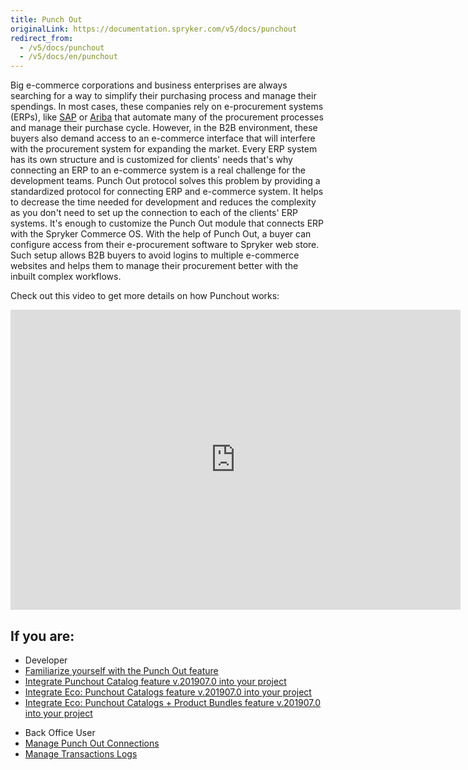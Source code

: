 ```yaml
---
title: Punch Out
originalLink: https://documentation.spryker.com/v5/docs/punchout
redirect_from:
  - /v5/docs/punchout
  - /v5/docs/en/punchout
---
```


Big e-commerce corporations and business enterprises are always searching for a way to simplify their purchasing process and manage their spendings. In most cases, these companies rely on e-procurement systems (ERPs), like [SAP](https://www.sap.com/index.html) or [Ariba](https://www.ariba.com/) that automate many of the procurement processes and manage their purchase cycle. However, in the B2B environment, these buyers also demand access to an e-commerce interface that will interfere with the procurement system for expanding the market.
Every ERP system has its own structure and is customized for clients' needs that's why connecting an ERP to an e-commerce system is a real challenge for the development teams. Punch Out protocol solves this problem by providing a standardized protocol for connecting ERP and e-commerce system. It helps to decrease the time needed for development and reduces the complexity as you don't need to set up the connection to each of the clients' ERP systems. It's enough to customize the Punch Out module that connects ERP with the Spryker Commerce OS.
With the help of Punch Out, a buyer can configure access from their e-procurement software to Spryker web store. Such setup allows B2B buyers to avoid logins to multiple e-commerce websites and helps them to manage their procurement better with the inbuilt complex workflows. 

Check out this video to get more details on how Punchout works:
<iframe src="https://fast.wistia.net/embed/iframe/ntehv57yxb" title="Punchout" allowtransparency="true" frameborder="0" scrolling="no" class="wistia_embed" name="wistia_embed" allowfullscreen="0" mozallowfullscreen="0" webkitallowfullscreen="0" oallowfullscreen="0" msallowfullscreen="0" width="720" height="480"></iframe>

## If you are:

<div class="mr-container">
    <div class="mr-list-container">
        <!-- col1 -->
        <div class="mr-col">
            <ul class="mr-list mr-list-green">
                <li class="mr-title">Developer</li>
                <li><a href="https://documentation.spryker.com/docs/en/punchout-feature-overview" class="mr-link">Familiarize yourself with the Punch Out feature</a></li>
                <li><a href="https://documentation.spryker.com/docs/en/punchout-catalog-feature-integration" class="mr-link">Integrate Punchout Catalog feature v.201907.0 into your project</a></li>
                <li><a href="https://documentation.spryker.com/docs/en/eco-punchout-catalogs-feature-integration" class="mr-link">Integrate Eco: Punchout Catalogs feature v.201907.0 into your project</a></li>
                  <li><a href="https://documentation.spryker.com/docs/en/eco-punchout-catalogs-product-bundles-feature-integration" class="mr-link">Integrate Eco: Punchout Catalogs + Product Bundles feature v.201907.0 into your project</a></li>
            </ul>
        </div>
         <!-- col2 -->
        <div class="mr-col">
            <ul class="mr-list mr-list-blue">
                <li class="mr-title"> Back Office User</li>
                <li><a href="https://documentation.spryker.com/docs/en/managing-punchout-connections" class="mr-link">Manage Punch Out Connections</a></li>
                <li><a href="https://documentation.spryker.com/docs/en/managing-transactions-log" class="mr-link">Manage Transactions Logs</a></li>
            </ul>
        </div>
         </div>
</div>
